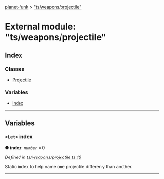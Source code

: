 [planet-funk](../README.md) > ["ts/weapons/projectile"](../modules/_ts_weapons_projectile_.md)

# External module: "ts/weapons/projectile"

## Index

### Classes

* [Projectile](../classes/_ts_weapons_projectile_.projectile.md)

### Variables

* [index](_ts_weapons_projectile_.md#index)

---

## Variables

<a id="index"></a>

### `<Let>` index

**● index**: *`number`* = 0

*Defined in [ts/weapons/projectile.ts:18](https://github.com/WilliamRADFunk/planet-funk/blob/7d8bccd/src/ts/weapons/projectile.ts#L18)*

Static index to help name one projectile differenly than another.

___

